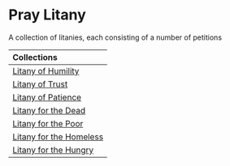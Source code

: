 # Pray Litany
A collection of litanies, each consisting of a number of petitions

|Collections|
|:-----|
|[Litany of Humility](./collections/litany-of-humility.md)|
|[Litany of Trust](./collections/litany-of-trust.md)|
|[Litany of Patience](./collections/litany-of-patience.md)|
|[Litany for the Dead](./collections/litany-for-the-dead.md)|
|[Litany for the Poor](./collections/litany-for-the-poor.md)|
|[Litany for the Homeless](./collections/litany-for-the-homeless.md)|
|[Litany for the Hungry](./collections/litany-for-the-hungry.md)|